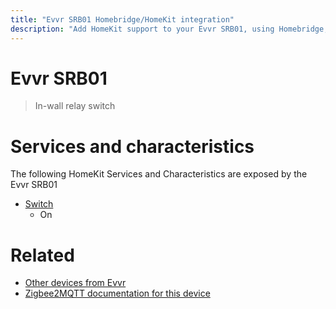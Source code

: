 ```yaml
---
title: "Evvr SRB01 Homebridge/HomeKit integration"
description: "Add HomeKit support to your Evvr SRB01, using Homebridge, Zigbee2MQTT and homebridge-z2m."
---
```

<!---
This file has been GENERATED using src/docgen/docgen.ts
DO NOT EDIT THIS FILE MANUALLY!
-->
# Evvr SRB01
> In-wall relay switch


# Services and characteristics
The following HomeKit Services and Characteristics are exposed by
the Evvr SRB01

* [Switch](../../switch.md)
  * On


# Related
* [Other devices from Evvr](../index.md#evvr)
* [Zigbee2MQTT documentation for this device](https://www.zigbee2mqtt.io/devices/SRB01.html)